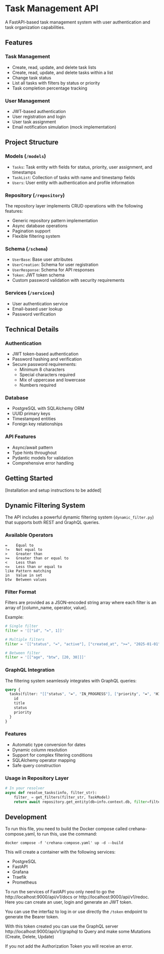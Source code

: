 # Task Management API

A FastAPI-based task management system with user authentication and task organization capabilities.

## Features

### Task Management
- Create, read, update, and delete task lists
- Create, read, update, and delete tasks within a list
- Change task status
- List all tasks with filters by status or priority
- Task completion percentage tracking

### User Management
- JWT-based authentication
- User registration and login
- User task assignment
- Email notification simulation (mock implementation)

## Project Structure

### Models (`/models`)
- `Tasks`: Task entity with fields for status, priority, user assignment, and timestamps
- `TaskList`: Collection of tasks with name and timestamp fields
- `Users`: User entity with authentication and profile information

### Repository (`/repository`)
The repository layer implements CRUD operations with the following features:
- Generic repository pattern implementation
- Async database operations
- Pagination support
- Flexible filtering system

### Schema (`/schema`)
- `UserBase`: Base user attributes
- `UserCreation`: Schema for user registration
- `UserResponse`: Schema for API responses
- `Token`: JWT token schema
- Custom password validation with security requirements

### Services (`/services`)
- User authentication service
- Email-based user lookup
- Password verification

## Technical Details

### Authentication
- JWT token-based authentication
- Password hashing and verification
- Secure password requirements:
  - Minimum 8 characters
  - Special characters required
  - Mix of uppercase and lowercase
  - Numbers required

### Database
- PostgreSQL with SQLAlchemy ORM
- UUID primary keys
- Timestamped entities
- Foreign key relationships

### API Features
- Async/await pattern
- Type hints throughout
- Pydantic models for validation
- Comprehensive error handling

## Getting Started

[Installation and setup instructions to be added]

## Dynamic Filtering System

The API includes a powerful dynamic filtering system (`dynamic_filter.py`) that supports both REST and GraphQL queries.

### Available Operators
```
=    Equal to
!=   Not equal to
>    Greater than
>=   Greater than or equal to
<    Less than
<=   Less than or equal to
like Pattern matching
in   Value in set
btw  Between values
```

### Filter Format
Filters are provided as a JSON-encoded string array where each filter is an array of [column_name, operator, value].

Example:
```python
# Single filter
filter = '[["id", "=", 1]]'

# Multiple filters
filter = '[["status", "=", "active"], ["created_at", ">=", "2025-01-01"]]'

# Between filter
filter = '[["age", "btw", [20, 30]]]'
```

### GraphQL Integration
The filtering system seamlessly integrates with GraphQL queries:

```graphql
query {
  tasks(filter: "[["status", "=", "IN_PROGRESS"], ["priority", "=", "HIGH"]]") {
    id
    title
    status
    priority
  }
}
```

### Features
- Automatic type conversion for dates
- Dynamic column resolution
- Support for complex filtering conditions
- SQLAlchemy operator mapping
- Safe query construction

### Usage in Repository Layer
```python
# In your resolver
async def resolve_tasks(info, filter_str):
    filter_ = get_filters(filter_str, TaskModel)
    return await repository.get_entity(db=info.context.db, filter=filter_)
```



## Development

To run this file, you need to build the Docker compose called crehana-compose.yaml, to run this, use the command:
```shell
docker compose -f 'crehana-compose.yaml' up -d --build
```

This will create a container with the following services:
- PostgreSQL
- FastAPI
- Grafana
- Traefik
- Prometheus

To run the services of FastAPI you only need to go the http://localhost:9000/api/v1/docs or http://localhost:9000/api/v1/redoc.
Here you can create an user, login and generate an JWT token.

You can use the interfaz to log in or use directly the `/token` endpoint to generate the Bearer token.

With this token created you can use the GraphQL server http://localhost:9000/api/v1/graphql to Query and make some Mutations (Create, Delete, Update)

If you not add the Authorization Token you will receive an error.
